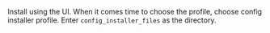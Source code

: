 Install using the UI.  When it comes time to choose the profile, choose config installer profile.  Enter `config_installer_files` as the directory.